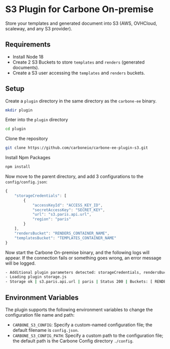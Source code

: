 # S3 Plugin for Carbone On-premise

Store your templates and generated document into S3 (AWS, OVHCloud, scaleway, and any S3 provider).

## Requirements
- Install Node 18
- Create 2 S3 Buckets to store `templates` and `renders` (generated documents).
- Create a S3 user accessing the `templates` and `renders` buckets. 

## Setup

Create a `plugin` directory in the same directory as the `carbone-ee` binary.
```sh
mkdir plugin
```
Enter into the `plugin` directory
```sh
cd plugin
```
Clone the repository
```sh
git clone https://github.com/carboneio/carbone-ee-plugin-s3.git
```
Install Npm Packages
```sh
npm install
```
Now move to the parent directory, and add 3 configurations to the `config/config.json`:
```js
{
    "storageCredentials": [
        {
            "accessKeyId": "ACCESS_KEY_ID",
            "secretAccessKey": "SECRET_KEY",
            "url": "s3.paris.api.url",
            "region": "paris"
        }
    ],
    "rendersBucket": "RENDERS_CONTAINER_NAME",
    "templatesBucket": "TEMPLATES_CONTAINER_NAME"
}
```
Now start the Carbone On-premise binary, and the following logs will appear. If the connection fails or something goes wrong, an error message will be logged.

```sh
- Additional plugin parameters detected: storageCredentials, rendersBucket, templatesBucket in config.json file
- Loading plugin storage.js
- Storage ok | s3.paris.api.url | paris | Status 200 | Buckets: [ RENDERS_CONTAINER_NAME ][ TEMPLATES_CONTAINER_NAME ]
```
## Environment Variables

The plugin supports the following environment variables to change the configuration file name and path:
* `CARBONE_S3_CONFIG`: Specify a custom-named configuration file; the default filename is `config.json`.
* `CARBONE_S3_CONFIG_PATH`: Specify a custom path to the configuration file; the default path is the Carbone Config directory `./config`.